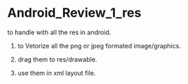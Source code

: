 # Android_Review_1_res
to handle with all the res in android.

1. to Vetorize all the png or jpeg formated image/graphics.

2. drag them to res/drawable.

3. use them in xml layout file.
